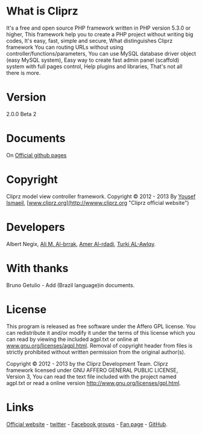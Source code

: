 What is Cliprz
==============

It's a free and open source PHP framework written in PHP version 5.3.0 or higher,
This framework help you to create a PHP project without writing big codes, It's easy,
fast, simple and secure, What distinguishes Cliprz framework You can routing URLs without using controller/functions/parameters,
You can use MySQL database driver object (easy MySQL system), Easy way to create fast admin panel (scaffold) system with full pages control,
Help plugins and libraries, That's not all there is more. 

Version
=======
2.0.0 Beta 2

Documents
=========
On [Official github pages](http://cliprz.github.io/cliprz/ "Cliprz Official github pages")

Copyright
=========
Cliprz model view controller framework.
Copyright &copy; 2012 - 2013 By [Yousef Ismaeil](https://www.github.com/Cliprz/ "@Cliprz"), [www.cliprz.org](http://wwww.cliprz.org "Cliprz official website")

Developers
==========

Albert Negix,
[Ali M. Al-brrak](https://github.com/alaa13212 "Ali M. Al-brrak on Github"),
[Amer Al-rdadi](https://github.com/ameralrdadi "Amer Alrdadi on Github"),
[Turki AL-Awlqy](https://github.com/turkialawlqy "Turki AL-Awlqy on Github").

With thanks
===========
Bruno Getulio - Add (Brazil language)﻿in documents.

License
=======

This program is released as free software under the Affero GPL license.
You can redistribute it and/or modify it under the terms of this license which you can read by viewing the included agpl.txt or online at www.gnu.org/licenses/agpl.html.
Removal of copyright header from files is strictly prohibited without written permission from the original author(s).

Copyright &copy; 2012 - 2013 by the Cliprz Development Team.
Cliprz framework licensed under GNU AFFERO GENERAL PUBLIC LICENSE, Version 3,
You can read the text file included with the project named agpl.txt or read a online version http://www.gnu.org/licenses/gpl.html.

Links
=====

[Official website](http://cliprz.org "Cliprz Official website") -
[twitter](http://twitter.com/cliprz "Cliprz on twitter") -
[Facebook groups](http://www.facebook.com/groups/cliprz.org "Cliprz on Facebook groups") -
[Fan page](http://www.facebook.com/CliprzFramework "Cliprz Fan page") -
[GitHub](http://github.com/Cliprz/MVC/ "Cliprz GitHub").
